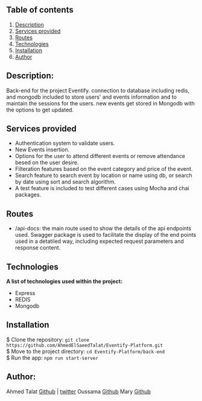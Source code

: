## Table of contents
1. [Description](#description)
2. [Services provided](#services-provided)
3. [Routes](#routes)
4. [Technologies](#technologies)
5. [Installation](#installation)
6. [Author](#author)

## Description:
Back-end for the project Eventify. connection to database including redis, and mongodb included
to store users' and events information and to maintain the sessions for the users. new events get stored in
Mongodb with the options to get updated.

## Services provided
- Authentication system to validate users.
- New Events insertion.
- Options for the user to attend different events or remove attendance
besed on the user desire.
- Filteration features based on the event category and price of the event.
- Search feature to search event by location or name using db, or search by date
using sort and search algorithm.
- A test feature is included to test different cases using Mocha and chai packages.

## Routes
- /api-docs: the main route used to show the details of the api endpoints used.
Swagger package is used to facilitate the display of the end points used in a
detatiled way, including expected request parameters and response content.
  

## Technologies
**A list of technologies used within the project:**  
* Express
* REDIS
* Mongodb

## Installation
$ Clone the repository: `git clone https://github.com/AhmedElSaeedTalat/Eventify-Platform.git`  
$ Move to the project directory: `cd Eventify-Platform/back-end`  
$ Run the app: `npm run start-server`


## Author:
Ahmed Talat [Github](https://github.com/AhmedElSaeedTalat) | [twitter](https://twitter.com/AhmedElsaeed105)
Oussama [Github](https://github.com/Oussama-hamdi)
Mary [Github](https://github.com/Marynyamu)
